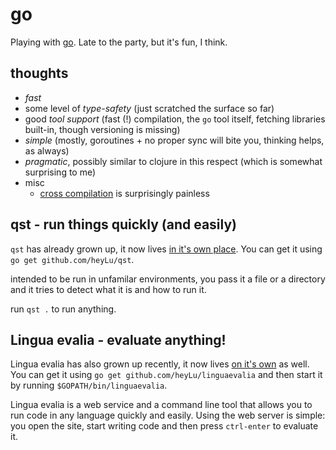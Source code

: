 # go

Playing with [go](http://golang.org). Late to the party, but it's fun,
I think.

## thoughts

- *fast*
- some level of *type-safety* (just scratched the surface so far)
- good *tool support* (fast (!) compilation, the `go` tool itself,
	fetching libraries built-in, though versioning is missing)
- *simple* (mostly, goroutines + no proper sync will bite you,
	thinking helps, as always)
- *pragmatic*, possibly similar to clojure in this respect (which is
    somewhat surprising to me)
- misc
    * [cross compilation][] is surprisingly painless

[cross compilation]: http://dave.cheney.net/2012/09/08/an-introduction-to-cross-compilation-with-go

## qst - run things quickly (and easily)

`qst` has already grown up, it now lives [in it's own place](https://github.com/heyLu/qst).
You can get it using `go get github.com/heyLu/qst`.

intended to be run in unfamilar environments, you pass it a file or a
directory and it tries to detect what it is and how to run it.

run `qst .` to run anything.

## Lingua evalia - evaluate anything!

Lingua evalia has also grown up recently, it now lives [on it's own](https://github.com/heyLu/linguaevalia)
as well. You can get it using `go get github.com/heyLu/linguaevalia` and
then start it by running `$GOPATH/bin/linguaevalia`.

Lingua evalia is a web service and a command line tool that allows you
to run code in any language quickly and easily. Using the web server
is simple: you open the site, start writing code and then press
`ctrl-enter` to evaluate it.
